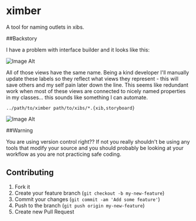 ximber
======

A tool for naming outlets in xibs.

##Backstory

I have a problem with interface builder and it looks like this:

![Image Alt](https://raw.github.com/paulsamuels/ximber/master/READMEAssets/poor_naming.png)

All of those views have the same name. Being a kind developer I'll manually update these labels so they reflect what views they represent - this will save others and my self pain later down the line. This seems like redundant work when most of these views are connected to nicely named properties in my classes... this sounds like something I can automate.

```
../path/to/ximber path/to/xibs/*.{xib,storyboard}
```

![Image Alt](https://raw.github.com/paulsamuels/ximber/master/READMEAssets/nice_naming.png)

##Warning

You are using version control right?? If not you really shouldn't be using any tools that modify your source and you should probably be looking at your workflow as you are not practicing safe coding.

## Contributing

1. Fork it
2. Create your feature branch (`git checkout -b my-new-feature`)
3. Commit your changes (`git commit -am 'Add some feature'`)
4. Push to the branch (`git push origin my-new-feature`)
5. Create new Pull Request